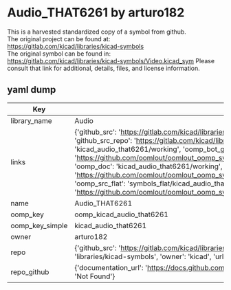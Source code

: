 # Audio_THAT6261 by arturo182  
This is a harvested standardized copy of a symbol from github.  
The original project can be found at:  
https://gitlab.com/kicad/libraries/kicad-symbols  
The original symbol can be found in:
https://gitlab.com/kicad/libraries/kicad-symbols/Video.kicad_sym
Please consult that link for additional, details, files, and license information.  
## yaml dump  
| Key | Value |  
| --- | --- |  
| library_name | Audio |  
| links | {'github_src': 'https://gitlab.com/kicad/libraries/kicad-symbols/Video.kicad_sym', 'github_src_repo': 'https://gitlab.com/kicad/libraries/kicad-symbols', 'oomp_bot': 'kicad_audio_that6261/working', 'oomp_bot_github': 'https://github.com/oomlout/oomlout_oomp_symbol_bot/tree/main/kicad_audio_that6261/working', 'oomp_doc': 'kicad_audio_that6261/working', 'oomp_doc_github': 'https://github.com/oomlout/oomlout_oomp_symbol_doc/tree/main/kicad_audio_that6261/working', 'oomp_src_flat': 'symbols_flat/kicad_audio_that6261/working', 'oomp_src_flat_github': 'https://github.com/oomlout/oomlout_oomp_symbol_src/tree/main/kicad_audio_that6261/working'} |  
| name | Audio_THAT6261 |  
| oomp_key | oomp_kicad_audio_that6261 |  
| oomp_key_simple | kicad_audio_that6261 |  
| owner | arturo182 |  
| repo | {'github_src': 'https://gitlab.com/kicad/libraries/kicad-symbols/Video.kicad_sym', 'name': 'libraries/kicad-symbols', 'owner': 'kicad', 'url': 'https://gitlab.com/kicad/libraries/kicad-symbols'} |  
| repo_github | {'documentation_url': 'https://docs.github.com/rest/repos/repos#get-a-repository', 'message': 'Not Found'} |  

